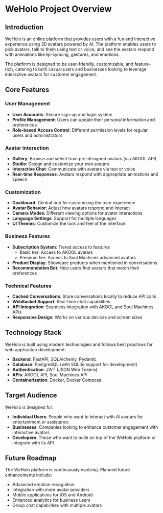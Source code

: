 # WeHolo Project Overview

## Introduction

WeHolo is an online platform that provides users with a fun and interactive experience using 3D avatars powered by AI. The platform enables users to pick avatars, talk to them using text or voice, and see the avatars respond with animations like lip-syncing, gestures, and emotions.

The platform is designed to be user-friendly, customizable, and feature-rich, catering to both casual users and businesses looking to leverage interactive avatars for customer engagement.

## Core Features

### User Management

- **User Accounts**: Secure sign-up and login system
- **Profile Management**: Users can update their personal information and preferences
- **Role-based Access Control**: Different permission levels for regular users and administrators

### Avatar Interaction

- **Gallery**: Browse and select from pre-designed avatars (via AKOOL API)
- **Studio**: Design and customize your own avatars
- **Interactive Chat**: Communicate with avatars via text or voice
- **Real-time Responses**: Avatars respond with appropriate animations and speech

### Customization

- **Dashboard**: Central hub for customizing the user experience
- **Avatar Behavior**: Adjust how avatars respond and interact
- **Camera Modes**: Different viewing options for avatar interactions
- **Language Settings**: Support for multiple languages
- **UI Themes**: Customize the look and feel of the interface

### Business Features

- **Subscription System**: Tiered access to features
  - Basic tier: Access to AKOOL avatars
  - Premium tier: Access to Soul Machines advanced avatars
- **Product Display**: Showcase products when mentioned in conversations
- **Recommendation Bot**: Help users find avatars that match their preferences

### Technical Features

- **Cached Conversations**: Store conversations locally to reduce API calls
- **WebSocket Support**: Real-time chat capabilities
- **API Integration**: Seamless integration with AKOOL and Soul Machines APIs
- **Responsive Design**: Works on various devices and screen sizes

## Technology Stack

WeHolo is built using modern technologies and follows best practices for web application development:

- **Backend**: FastAPI, SQLAlchemy, Pydantic
- **Database**: PostgreSQL (with SQLite support for development)
- **Authentication**: JWT (JSON Web Tokens)
- **APIs**: AKOOL API, Soul Machines API
- **Containerization**: Docker, Docker Compose

## Target Audience

WeHolo is designed for:

- **Individual Users**: People who want to interact with AI avatars for entertainment or assistance
- **Businesses**: Companies looking to enhance customer engagement with interactive avatars
- **Developers**: Those who want to build on top of the WeHolo platform or integrate with its API

## Future Roadmap

The WeHolo platform is continuously evolving. Planned future enhancements include:

- Advanced emotion recognition
- Integration with more avatar providers
- Mobile applications for iOS and Android
- Enhanced analytics for business users
- Group chat capabilities with multiple avatars